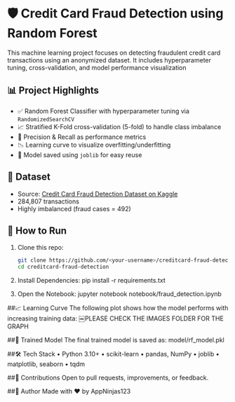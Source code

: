 # 🛡️ Credit Card Fraud Detection using Random Forest

This machine learning project focuses on detecting fraudulent credit card transactions using an anonymized dataset. It includes hyperparameter tuning, cross-validation, and model performance visualization

## 📊 Project Highlights

- ✅ Random Forest Classifier with hyperparameter tuning via `RandomizedSearchCV`
- 📈 Stratified K-Fold cross-validation (5-fold) to handle class imbalance
- 🎯 Precision & Recall as performance metrics
- 📉 Learning curve to visualize overfitting/underfitting
- 💾 Model saved using `joblib` for easy reuse



## 🧪 Dataset

- Source: [Credit Card Fraud Detection Dataset on Kaggle](https://www.kaggle.com/datasets/mlg-ulb/creditcardfraud)
- 284,807 transactions
- Highly imbalanced (fraud cases = 492)



## 🚀 How to Run

1. Clone this repo:
   ```bash
   git clone https://github.com/<your-username>/creditcard-fraud-detection.git
   cd creditcard-fraud-detection

2. Install Dependencies:
     pip install -r requirements.txt

3.  Open the Notebook:
      jupyter notebook notebook/fraud_detection.ipynb

 
##📈 Learning Curve
  The following plot shows how the model performs with increasing training data:
      ￼PLEASE CHECK THE IMAGES FOLDER FOR THE GRAPH



##💾 Trained Model
   The final trained model is saved as:
     model/rf_model.pkl


##🛠 Tech Stack
	•	Python 3.10+
	•	scikit-learn
	•	pandas, NumPy
	•	joblib
	•	matplotlib, seaborn
	•	tqdm


##🤝 Contributions
     Open to pull requests, improvements, or feedback.

##🧠 Author
   Made with ❤️ by AppNinjas123

